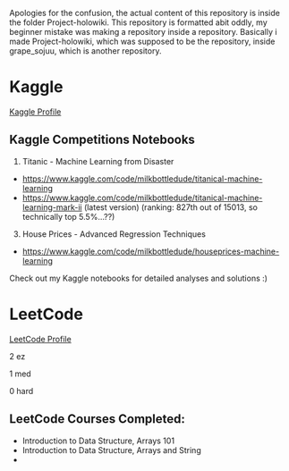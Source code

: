Apologies for the confusion, the actual content of this repository is inside the folder Project-holowiki. This repository is formatted abit oddly, my beginner mistake was making a repository inside a repository. Basically i made Project-holowiki, which was supposed to be the repository, inside grape_sojuu, which is another repository.
 
# Kaggle
[Kaggle Profile](https://www.kaggle.com/milkbottledude)
## Kaggle Competitions Notebooks
1) Titanic - Machine Learning from Disaster
  - https://www.kaggle.com/code/milkbottledude/titanical-machine-learning
  - https://www.kaggle.com/code/milkbottledude/titanical-machine-learning-mark-ii (latest version) (ranking: 827th out of 15013, so technically top 5.5%...??)

3) House Prices - Advanced Regression Techniques
  - https://www.kaggle.com/code/milkbottledude/houseprices-machine-learning

Check out my Kaggle notebooks for detailed analyses and solutions :)

# LeetCode
[LeetCode Profile](https://leetcode.com/u/milkbottledude/)

2 ez

1 med

0 hard
## LeetCode Courses Completed:
- Introduction to Data Structure, Arrays 101
- Introduction to Data Structure, Arrays and String
- 
